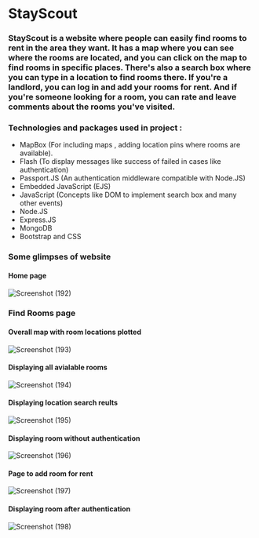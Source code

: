 # StayScout

### StayScout is a website where people can easily find rooms to rent in the area they want. It has a map where you can see where the rooms are located, and you can click on the map to find rooms in specific places. There's also a search box where you can type in a location to find rooms there. If you're a landlord, you can log in and add your rooms for rent. And if you're someone looking for a room, you can rate and leave comments about the rooms you've visited.

### Technologies and packages used in project :
<ul>
  <li>MapBox (For including maps , adding location pins where rooms are available).</li>
  <li>Flash (To display messages like success of failed in cases like authentication)</li>
  <li>Passport.JS (An authentication middleware compatible with Node.JS)</li>
  <li>Embedded JavaScript (EJS)</li>
  <li>JavaScript (Concepts like DOM to implement search box and many other events)</li>
  <li>Node.JS</li>
  <li>Express.JS</li>
  <li>MongoDB</li>
  <li>Bootstrap and CSS</li>
</ul>

### Some glimpses of website

#### Home page

![Screenshot (192)](https://github.com/VVSD-Charan/StayScout/assets/105978561/4d0fbf95-83b9-409a-8e0f-39016b8af4c0)

### Find Rooms page

#### Overall map with room locations plotted

![Screenshot (193)](https://github.com/VVSD-Charan/StayScout/assets/105978561/fc6d7771-7f69-4cf7-ba2e-21c6325f6871)

#### Displaying all avialable rooms

![Screenshot (194)](https://github.com/VVSD-Charan/StayScout/assets/105978561/e05482fa-2852-4583-bb99-a2385c6c5765)

#### Displaying location search reults

![Screenshot (195)](https://github.com/VVSD-Charan/StayScout/assets/105978561/aee11d81-1e31-4975-9c4e-7124c89f26b6)

#### Displaying room without authentication

![Screenshot (196)](https://github.com/VVSD-Charan/StayScout/assets/105978561/468c2d4a-fec7-4775-8632-75bf8df33080)

#### Page to add room for rent

![Screenshot (197)](https://github.com/VVSD-Charan/StayScout/assets/105978561/d4697578-900b-4471-9fa5-2df4fe287874)

#### Displaying room after authentication

![Screenshot (198)](https://github.com/VVSD-Charan/StayScout/assets/105978561/87982a26-319b-4a16-8731-e1528028ce05)


